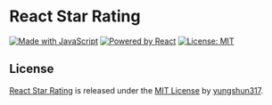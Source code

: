 # React Star Rating

[![Made with JavaScript](https://img.shields.io/badge/Made_with-JavaScript-pink.svg)](https://img.shields.io/badge/Made_with-JavaScript-pink.svg) [![Powered by React](https://img.shields.io/badge/Powered%20by-React-lightblue)](https://img.shields.io/badge/Powered%20by-React-lightblue) [![License: MIT](https://img.shields.io/badge/License-MIT-yellow.svg)](https://opensource.org/licenses/MIT)

## License
[React Star Rating](https://github.com/yungshun317/react-star-rating) is released under the [MIT License](https://opensource.org/licenses/MIT) by [yungshun317](https://github.com/yungshun317).
